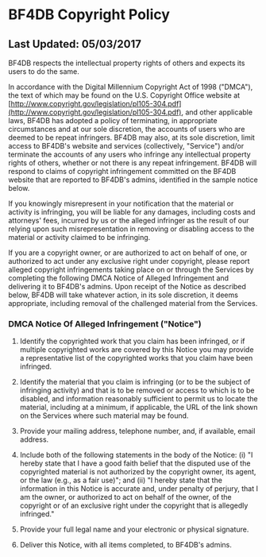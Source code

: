 # BF4DB Copyright Policy
## Last Updated: 05/03/2017

BF4DB respects the intellectual property rights of others and expects its users to do the same.

In accordance with the Digital Millennium Copyright Act of 1998 ("DMCA"), the text of which may be found on the U.S. Copyright Office website at [http://www.copyright.gov/legislation/pl105-304.pdf](http://www.copyright.gov/legislation/pl105-304.pdf), and other applicable laws, BF4DB has adopted a policy of terminating, in appropriate circumstances and at our sole discretion, the accounts of users who are deemed to be repeat infringers. BF4DB may also, at its sole discretion, limit access to BF4DB's website and services (collectively, "Service") and/or terminate the accounts of any users who infringe any intellectual property rights of others, whether or not there is any repeat infringement. BF4DB will respond to claims of copyright infringement committed on the BF4DB website that are reported to BF4DB's admins, identified in the sample notice below.

If you knowingly misrepresent in your notification that the material or activity is infringing, you will be liable for any damages, including costs and attorneys' fees, incurred by us or the alleged infringer as the result of our relying upon such misrepresentation in removing or disabling access to the material or activity claimed to be infringing.

If you are a copyright owner, or are authorized to act on behalf of one, or authorized to act under any exclusive right under copyright, please report alleged copyright infringements taking place on or through the Services by completing the following DMCA Notice of Alleged Infringement and delivering it to BF4DB's admins. Upon receipt of the Notice as described below, BF4DB will take whatever action, in its sole discretion, it deems appropriate, including removal of the challenged material from the Services.

### DMCA Notice Of Alleged Infringement ("Notice")

1. Identify the copyrighted work that you claim has been infringed, or if multiple copyrighted works are covered by this Notice you may provide a representative list of the copyrighted works that you claim have been infringed.

2. Identify the material that you claim is infringing (or to be the subject of infringing activity) and that is to be removed or access to which is to be disabled, and information reasonably sufficient to permit us to locate the material, including at a minimum, if applicable, the URL of the link shown on the Services where such material may be found.

3. Provide your mailing address, telephone number, and, if available, email address.

4. Include both of the following statements in the body of the Notice: (i) "I hereby state that I have a good faith belief that the disputed use of the copyrighted material is not authorized by the copyright owner, its agent, or the law (e.g., as a fair use)"; and (ii) "I hereby state that the information in this Notice is accurate and, under penalty of perjury, that I am the owner, or authorized to act on behalf of the owner, of the copyright or of an exclusive right under the copyright that is allegedly infringed."

5. Provide your full legal name and your electronic or physical signature.

6. Deliver this Notice, with all items completed, to BF4DB's admins.
